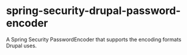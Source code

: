 # spring-security-drupal-password-encoder

A Spring Security PasswordEncoder that supports the encoding
formats Drupal uses.
